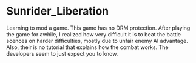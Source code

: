 # Sunrider_Liberation
Learning to mod a game. This game has no DRM protection. After playing the game for awhile, I realized how very difficult it is to beat the battle scences on harder difficulties, mostly due to unfair enemy AI advantage. Also, their is no tutorial that explains how the combat works. The developers seem to just expect you to know.
